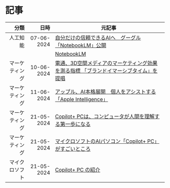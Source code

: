 # 記事
|分類 | 日時 | 元記事 |
| --: | --: | -- |
| 人工知能 | 07-06-2024 | [自分だけの信頼できるAIへ　グーグル「NotebookLM」公開](https://www.watch.impress.co.jp/docs/news/1597789.html)|
|  |  | [NotebookLM](https://notebooklm.google/)|
| マーケティング| 10-06-2024|[電通、3D空間メディアのマーケティング効果を測る指標 「ブランドイマーシブタイム」を提唱](https://www.dentsu.co.jp/news/release/2024/0610-010736.html)|
| マーケティング  |11-06-2024  | [アップル、AI本格展開　個人をアシストする「Apple Intelligence」](https://www.watch.impress.co.jp/docs/news/1598988.html)|
| マーケティング | 21-05-2024 | [Copilot+ PCは、コンピュータが人間を理解する第一歩になる](https://pc.watch.impress.co.jp/docs/news/1593286.html)|
| マーケティング |  21-05-2024  | [マイクロソフトのAIパソコン「Copilot+ PC」がすごいところ](https://ascii.jp/elem/000/004/199/4199745/)|
|マイクロソフト  |   21-05-2024  | [Copilot+ PC の紹介](https://news.microsoft.com/ja-jp/2024/05/21/240521-introducing-copilot-pcs/)|
